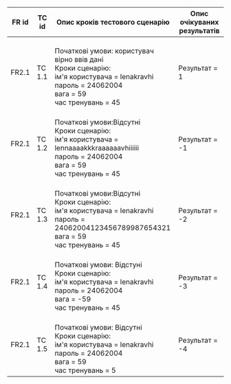 |FR id|	TC id|	Опис кроків тестового сценарію	|Опис очікуваних результатів|
|-----|------|----------------------------------|---------------------------|
|FR2.1|TC 1.1|<br>Початкові умови: користувач вірно ввів дані <br>Кроки сценарію: <br>ім'я користувача = lenakravhi <br> пароль = 24062004 <br> вага = 59 <br>час тренувань = 45|Результат = 1|
|FR2.1|TC 1.2|<br>Початкові умови:Відсутні <br>Кроки сценарію: <br> ім'я користувача = lennaaaakkkraaaaaavhiiiiii <br> пароль = 24062004 <br> вага = 59 <br>час тренувань = 45|Результат = -1|
|FR2.1|TC 1.3|<br>Початкові умови:Відсутні <br>Кроки сценарію:<br> ім'я користувача = lenakravhi <br> пароль = 24062004123456789987654321<br> вага = 59 <br>час тренувань = 45|Результат = -2|
|FR2.1|TC 1.4|<br>Початкові умови: Відстуні <br>Кроки сценарію:<br>ім'я користувача = lenakravhi <br> пароль = 24062004 <br> вага = -59 <br>час тренувань = 45|Результат = -3|
|FR2.1|TC 1.5|<br>Початкові умови: Відсутні <br>Кроки сценарію:<br> ім'я користувача = lenakravhi <br> пароль = 24062004 <br> вага = 59 <br>час тренувань = 5|Результат = -4|
